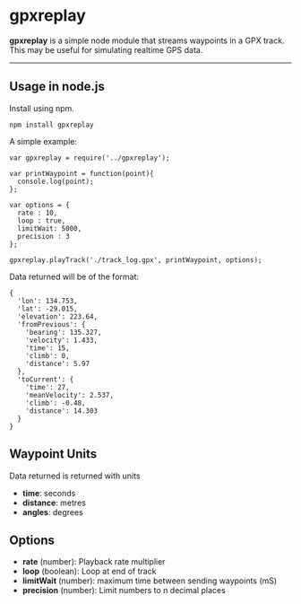 


gpxreplay
========


**gpxreplay** is a simple node module that streams waypoints in a GPX track. This may be useful for simulating realtime GPS data.

----------


Usage in node.js
-----------------------

Install using npm.
```
npm install gpxreplay
```

A simple example:
```
var gpxreplay = require('../gpxreplay');

var printWaypoint = function(point){
  console.log(point);
};

var options = {
  rate : 10,
  loop : true,
  limitWait: 5000,
  precision : 3
};

gpxreplay.playTrack('./track_log.gpx', printWaypoint, options);
```

Data returned will be of the format:
```
{
  'lon': 134.753,
  'lat': -29.015,
  'elevation': 223.64,
  'fromPrevious': {
    'bearing': 135.327,
    'velocity': 1.433,
    'time': 15,
    'climb': 0,
    'distance': 5.97
  },
  'toCurrent': {
    'time': 27,
    'meanVelocity': 2.537,
    'climb': -0.48,
    'distance': 14.303
  }
}
```

Waypoint Units
----------------------
Data returned is returned with units

- **time**: seconds
- **distance**: metres
- **angles**: degrees

Options
-----------
- **rate** (number): Playback rate multiplier
- **loop** (boolean): Loop at end of track
- **limitWait** (number): maximum time between sending waypoints (mS)
- **precision** (number): Limit numbers to n decimal places